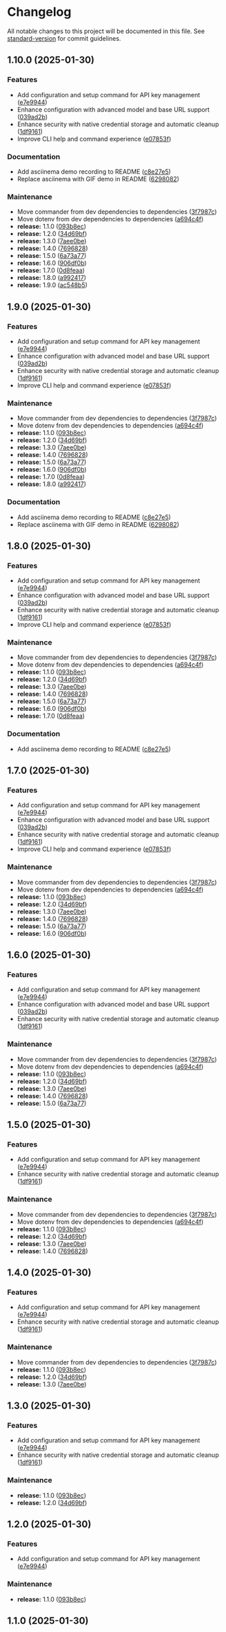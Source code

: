 # Changelog

All notable changes to this project will be documented in this file. See [standard-version](https://github.com/conventional-changelog/standard-version) for commit guidelines.

## 1.10.0 (2025-01-30)


### Features

* Add configuration and setup command for API key management ([e7e9944](https://github.com/aindong/deepreview/commit/e7e9944ebd0b311671e1a3bb5dee85aad38bfb24))
* Enhance configuration with advanced model and base URL support ([039ad2b](https://github.com/aindong/deepreview/commit/039ad2b3b51f6b0f5fcd0426ccd60f400e32dd63))
* Enhance security with native credential storage and automatic cleanup ([1df9161](https://github.com/aindong/deepreview/commit/1df9161bf2212f77c394ff5734caeae200f23364))
* Improve CLI help and command experience ([e07853f](https://github.com/aindong/deepreview/commit/e07853ff2d3f3e3dfc098691e80933e0c6cad28f))


### Documentation

* Add asciinema demo recording to README ([c8e27e5](https://github.com/aindong/deepreview/commit/c8e27e53339fba55124a2a1e29bfa222a1cf62df))
* Replace asciinema with GIF demo in README ([6298082](https://github.com/aindong/deepreview/commit/629808230d090ecff53aeb764663c50672b94672))


### Maintenance

* Move commander from dev dependencies to dependencies ([3f7987c](https://github.com/aindong/deepreview/commit/3f7987cb20e3ae18c190264ee0cddcc93e715110))
* Move dotenv from dev dependencies to dependencies ([a694c4f](https://github.com/aindong/deepreview/commit/a694c4fd7332386490bd3b108208273a8c40438a))
* **release:** 1.1.0 ([093b8ec](https://github.com/aindong/deepreview/commit/093b8ec7fff581ebb0ab1e593df1fa1c31f26de0))
* **release:** 1.2.0 ([34d69bf](https://github.com/aindong/deepreview/commit/34d69bf8a76ba3fadbce44adb1135aed2a3059b6))
* **release:** 1.3.0 ([7aee0be](https://github.com/aindong/deepreview/commit/7aee0beb8954083c860e1830b49266ea9254a627))
* **release:** 1.4.0 ([7696828](https://github.com/aindong/deepreview/commit/7696828e6c8dd1c6b227bde5e608076f94daa00e))
* **release:** 1.5.0 ([6a73a77](https://github.com/aindong/deepreview/commit/6a73a77a064fedd06c4fcbcd19e0854715d5a0b9))
* **release:** 1.6.0 ([906df0b](https://github.com/aindong/deepreview/commit/906df0bc93ee90b257605a1c53e3a084176e230b))
* **release:** 1.7.0 ([0d8feaa](https://github.com/aindong/deepreview/commit/0d8feaab349d0b2f35ecc05113013daff802f57b))
* **release:** 1.8.0 ([a992417](https://github.com/aindong/deepreview/commit/a992417a37fad1b2a41ea2e667dc338362e6ea1e))
* **release:** 1.9.0 ([ac548b5](https://github.com/aindong/deepreview/commit/ac548b55cd26ce14e5fb7446a2c0c4a3514d05f9))

## 1.9.0 (2025-01-30)


### Features

* Add configuration and setup command for API key management ([e7e9944](https://github.com/aindong/deepreview/commit/e7e9944ebd0b311671e1a3bb5dee85aad38bfb24))
* Enhance configuration with advanced model and base URL support ([039ad2b](https://github.com/aindong/deepreview/commit/039ad2b3b51f6b0f5fcd0426ccd60f400e32dd63))
* Enhance security with native credential storage and automatic cleanup ([1df9161](https://github.com/aindong/deepreview/commit/1df9161bf2212f77c394ff5734caeae200f23364))
* Improve CLI help and command experience ([e07853f](https://github.com/aindong/deepreview/commit/e07853ff2d3f3e3dfc098691e80933e0c6cad28f))


### Maintenance

* Move commander from dev dependencies to dependencies ([3f7987c](https://github.com/aindong/deepreview/commit/3f7987cb20e3ae18c190264ee0cddcc93e715110))
* Move dotenv from dev dependencies to dependencies ([a694c4f](https://github.com/aindong/deepreview/commit/a694c4fd7332386490bd3b108208273a8c40438a))
* **release:** 1.1.0 ([093b8ec](https://github.com/aindong/deepreview/commit/093b8ec7fff581ebb0ab1e593df1fa1c31f26de0))
* **release:** 1.2.0 ([34d69bf](https://github.com/aindong/deepreview/commit/34d69bf8a76ba3fadbce44adb1135aed2a3059b6))
* **release:** 1.3.0 ([7aee0be](https://github.com/aindong/deepreview/commit/7aee0beb8954083c860e1830b49266ea9254a627))
* **release:** 1.4.0 ([7696828](https://github.com/aindong/deepreview/commit/7696828e6c8dd1c6b227bde5e608076f94daa00e))
* **release:** 1.5.0 ([6a73a77](https://github.com/aindong/deepreview/commit/6a73a77a064fedd06c4fcbcd19e0854715d5a0b9))
* **release:** 1.6.0 ([906df0b](https://github.com/aindong/deepreview/commit/906df0bc93ee90b257605a1c53e3a084176e230b))
* **release:** 1.7.0 ([0d8feaa](https://github.com/aindong/deepreview/commit/0d8feaab349d0b2f35ecc05113013daff802f57b))
* **release:** 1.8.0 ([a992417](https://github.com/aindong/deepreview/commit/a992417a37fad1b2a41ea2e667dc338362e6ea1e))


### Documentation

* Add asciinema demo recording to README ([c8e27e5](https://github.com/aindong/deepreview/commit/c8e27e53339fba55124a2a1e29bfa222a1cf62df))
* Replace asciinema with GIF demo in README ([6298082](https://github.com/aindong/deepreview/commit/629808230d090ecff53aeb764663c50672b94672))

## 1.8.0 (2025-01-30)


### Features

* Add configuration and setup command for API key management ([e7e9944](https://github.com/aindong/deepreview/commit/e7e9944ebd0b311671e1a3bb5dee85aad38bfb24))
* Enhance configuration with advanced model and base URL support ([039ad2b](https://github.com/aindong/deepreview/commit/039ad2b3b51f6b0f5fcd0426ccd60f400e32dd63))
* Enhance security with native credential storage and automatic cleanup ([1df9161](https://github.com/aindong/deepreview/commit/1df9161bf2212f77c394ff5734caeae200f23364))
* Improve CLI help and command experience ([e07853f](https://github.com/aindong/deepreview/commit/e07853ff2d3f3e3dfc098691e80933e0c6cad28f))


### Maintenance

* Move commander from dev dependencies to dependencies ([3f7987c](https://github.com/aindong/deepreview/commit/3f7987cb20e3ae18c190264ee0cddcc93e715110))
* Move dotenv from dev dependencies to dependencies ([a694c4f](https://github.com/aindong/deepreview/commit/a694c4fd7332386490bd3b108208273a8c40438a))
* **release:** 1.1.0 ([093b8ec](https://github.com/aindong/deepreview/commit/093b8ec7fff581ebb0ab1e593df1fa1c31f26de0))
* **release:** 1.2.0 ([34d69bf](https://github.com/aindong/deepreview/commit/34d69bf8a76ba3fadbce44adb1135aed2a3059b6))
* **release:** 1.3.0 ([7aee0be](https://github.com/aindong/deepreview/commit/7aee0beb8954083c860e1830b49266ea9254a627))
* **release:** 1.4.0 ([7696828](https://github.com/aindong/deepreview/commit/7696828e6c8dd1c6b227bde5e608076f94daa00e))
* **release:** 1.5.0 ([6a73a77](https://github.com/aindong/deepreview/commit/6a73a77a064fedd06c4fcbcd19e0854715d5a0b9))
* **release:** 1.6.0 ([906df0b](https://github.com/aindong/deepreview/commit/906df0bc93ee90b257605a1c53e3a084176e230b))
* **release:** 1.7.0 ([0d8feaa](https://github.com/aindong/deepreview/commit/0d8feaab349d0b2f35ecc05113013daff802f57b))


### Documentation

* Add asciinema demo recording to README ([c8e27e5](https://github.com/aindong/deepreview/commit/c8e27e53339fba55124a2a1e29bfa222a1cf62df))

## 1.7.0 (2025-01-30)


### Features

* Add configuration and setup command for API key management ([e7e9944](https://github.com/aindong/deepreview/commit/e7e9944ebd0b311671e1a3bb5dee85aad38bfb24))
* Enhance configuration with advanced model and base URL support ([039ad2b](https://github.com/aindong/deepreview/commit/039ad2b3b51f6b0f5fcd0426ccd60f400e32dd63))
* Enhance security with native credential storage and automatic cleanup ([1df9161](https://github.com/aindong/deepreview/commit/1df9161bf2212f77c394ff5734caeae200f23364))
* Improve CLI help and command experience ([e07853f](https://github.com/aindong/deepreview/commit/e07853ff2d3f3e3dfc098691e80933e0c6cad28f))


### Maintenance

* Move commander from dev dependencies to dependencies ([3f7987c](https://github.com/aindong/deepreview/commit/3f7987cb20e3ae18c190264ee0cddcc93e715110))
* Move dotenv from dev dependencies to dependencies ([a694c4f](https://github.com/aindong/deepreview/commit/a694c4fd7332386490bd3b108208273a8c40438a))
* **release:** 1.1.0 ([093b8ec](https://github.com/aindong/deepreview/commit/093b8ec7fff581ebb0ab1e593df1fa1c31f26de0))
* **release:** 1.2.0 ([34d69bf](https://github.com/aindong/deepreview/commit/34d69bf8a76ba3fadbce44adb1135aed2a3059b6))
* **release:** 1.3.0 ([7aee0be](https://github.com/aindong/deepreview/commit/7aee0beb8954083c860e1830b49266ea9254a627))
* **release:** 1.4.0 ([7696828](https://github.com/aindong/deepreview/commit/7696828e6c8dd1c6b227bde5e608076f94daa00e))
* **release:** 1.5.0 ([6a73a77](https://github.com/aindong/deepreview/commit/6a73a77a064fedd06c4fcbcd19e0854715d5a0b9))
* **release:** 1.6.0 ([906df0b](https://github.com/aindong/deepreview/commit/906df0bc93ee90b257605a1c53e3a084176e230b))

## 1.6.0 (2025-01-30)


### Features

* Add configuration and setup command for API key management ([e7e9944](https://github.com/aindong/deepreview/commit/e7e9944ebd0b311671e1a3bb5dee85aad38bfb24))
* Enhance configuration with advanced model and base URL support ([039ad2b](https://github.com/aindong/deepreview/commit/039ad2b3b51f6b0f5fcd0426ccd60f400e32dd63))
* Enhance security with native credential storage and automatic cleanup ([1df9161](https://github.com/aindong/deepreview/commit/1df9161bf2212f77c394ff5734caeae200f23364))


### Maintenance

* Move commander from dev dependencies to dependencies ([3f7987c](https://github.com/aindong/deepreview/commit/3f7987cb20e3ae18c190264ee0cddcc93e715110))
* Move dotenv from dev dependencies to dependencies ([a694c4f](https://github.com/aindong/deepreview/commit/a694c4fd7332386490bd3b108208273a8c40438a))
* **release:** 1.1.0 ([093b8ec](https://github.com/aindong/deepreview/commit/093b8ec7fff581ebb0ab1e593df1fa1c31f26de0))
* **release:** 1.2.0 ([34d69bf](https://github.com/aindong/deepreview/commit/34d69bf8a76ba3fadbce44adb1135aed2a3059b6))
* **release:** 1.3.0 ([7aee0be](https://github.com/aindong/deepreview/commit/7aee0beb8954083c860e1830b49266ea9254a627))
* **release:** 1.4.0 ([7696828](https://github.com/aindong/deepreview/commit/7696828e6c8dd1c6b227bde5e608076f94daa00e))
* **release:** 1.5.0 ([6a73a77](https://github.com/aindong/deepreview/commit/6a73a77a064fedd06c4fcbcd19e0854715d5a0b9))

## 1.5.0 (2025-01-30)


### Features

* Add configuration and setup command for API key management ([e7e9944](https://github.com/aindong/deepreview/commit/e7e9944ebd0b311671e1a3bb5dee85aad38bfb24))
* Enhance security with native credential storage and automatic cleanup ([1df9161](https://github.com/aindong/deepreview/commit/1df9161bf2212f77c394ff5734caeae200f23364))


### Maintenance

* Move commander from dev dependencies to dependencies ([3f7987c](https://github.com/aindong/deepreview/commit/3f7987cb20e3ae18c190264ee0cddcc93e715110))
* Move dotenv from dev dependencies to dependencies ([a694c4f](https://github.com/aindong/deepreview/commit/a694c4fd7332386490bd3b108208273a8c40438a))
* **release:** 1.1.0 ([093b8ec](https://github.com/aindong/deepreview/commit/093b8ec7fff581ebb0ab1e593df1fa1c31f26de0))
* **release:** 1.2.0 ([34d69bf](https://github.com/aindong/deepreview/commit/34d69bf8a76ba3fadbce44adb1135aed2a3059b6))
* **release:** 1.3.0 ([7aee0be](https://github.com/aindong/deepreview/commit/7aee0beb8954083c860e1830b49266ea9254a627))
* **release:** 1.4.0 ([7696828](https://github.com/aindong/deepreview/commit/7696828e6c8dd1c6b227bde5e608076f94daa00e))

## 1.4.0 (2025-01-30)


### Features

* Add configuration and setup command for API key management ([e7e9944](https://github.com/aindong/deepreview/commit/e7e9944ebd0b311671e1a3bb5dee85aad38bfb24))
* Enhance security with native credential storage and automatic cleanup ([1df9161](https://github.com/aindong/deepreview/commit/1df9161bf2212f77c394ff5734caeae200f23364))


### Maintenance

* Move commander from dev dependencies to dependencies ([3f7987c](https://github.com/aindong/deepreview/commit/3f7987cb20e3ae18c190264ee0cddcc93e715110))
* **release:** 1.1.0 ([093b8ec](https://github.com/aindong/deepreview/commit/093b8ec7fff581ebb0ab1e593df1fa1c31f26de0))
* **release:** 1.2.0 ([34d69bf](https://github.com/aindong/deepreview/commit/34d69bf8a76ba3fadbce44adb1135aed2a3059b6))
* **release:** 1.3.0 ([7aee0be](https://github.com/aindong/deepreview/commit/7aee0beb8954083c860e1830b49266ea9254a627))

## 1.3.0 (2025-01-30)


### Features

* Add configuration and setup command for API key management ([e7e9944](https://github.com/aindong/deepreview/commit/e7e9944ebd0b311671e1a3bb5dee85aad38bfb24))
* Enhance security with native credential storage and automatic cleanup ([1df9161](https://github.com/aindong/deepreview/commit/1df9161bf2212f77c394ff5734caeae200f23364))


### Maintenance

* **release:** 1.1.0 ([093b8ec](https://github.com/aindong/deepreview/commit/093b8ec7fff581ebb0ab1e593df1fa1c31f26de0))
* **release:** 1.2.0 ([34d69bf](https://github.com/aindong/deepreview/commit/34d69bf8a76ba3fadbce44adb1135aed2a3059b6))

## 1.2.0 (2025-01-30)


### Features

* Add configuration and setup command for API key management ([e7e9944](https://github.com/aindong/deepreview/commit/e7e9944ebd0b311671e1a3bb5dee85aad38bfb24))


### Maintenance

* **release:** 1.1.0 ([093b8ec](https://github.com/aindong/deepreview/commit/093b8ec7fff581ebb0ab1e593df1fa1c31f26de0))

## 1.1.0 (2025-01-30)
